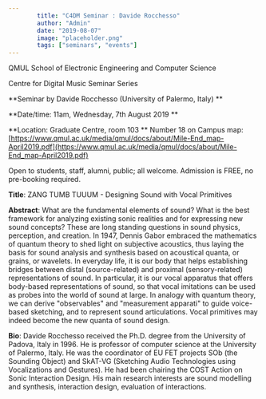 ```yaml
---
        title: "C4DM Seminar : Davide Rocchesso"
        author: "Admin"
        date: "2019-08-07"
        image: "placeholder.png"
        tags: ["seminars", "events"]
---
```


QMUL School of Electronic Engineering and Computer Science

Centre for Digital Music Seminar Series

**Seminar by Davide Rocchesso (University of Palermo, Italy) **

**Date/time: 11am, Wednesday, 7th August 2019 **

**Location: Graduate Centre, room 103 **
Number 18 on Campus map: [https://www.qmul.ac.uk/media/qmul/docs/about/Mile-End_map-April2019.pdf](https://www.qmul.ac.uk/media/qmul/docs/about/Mile-End_map-April2019.pdf)

Open to students, staff, alumni, public; all welcome.
Admission is FREE, no pre-booking required.

<b>Title</b>: ZANG TUMB TUUUM - Designing Sound with Vocal Primitives

<b>Abstract</b>:
What are the fundamental elements of sound? What is the best framework for analyzing existing sonic realities and for expressing new sound concepts? These are long standing questions in sound physics, perception, and creation.  In 1947, Dennis Gabor embraced the mathematics of quantum theory to shed light on subjective acoustics, thus laying the basis for sound analysis and synthesis based on acoustical quanta, or grains, or wavelets. In everyday life, it is our body that helps establishing bridges between distal (source-related) and proximal (sensory-related) representations of sound. In particular, it is our vocal apparatus that offers body-based representations of sound, so that vocal imitations can be used as probes into the world of sound at large. In analogy with quantum theory, we can derive "observables" and "measurement apparati" to guide voice-based sketching, and to represent sound articulations. Vocal primitives may indeed become the new quanta of sound design.

<b>Bio</b>:
Davide Rocchesso received the Ph.D. degree from the University of Padova, Italy in 1996. He is professor of computer science at the University of Palermo, Italy. He was the coordinator of EU FET projects SOb (the Sounding Object) and SkAT-VG (Sketching Audio Technologies using Vocalizations and Gestures). He had been chairing the COST Action on Sonic Interaction Design. His main research interests are sound modelling and synthesis, interaction design, evaluation of interactions.
